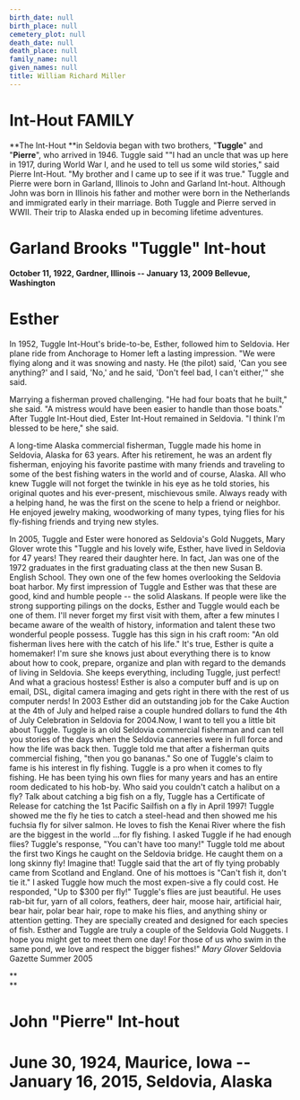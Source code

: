 ```yaml
---
birth_date: null
birth_place: null
cemetery_plot: null
death_date: null
death_place: null
family_name: null
given_names: null
title: William Richard Miller
---
```


# Int-Hout FAMILY

**The Int-Hout **in Seldovia began with two brothers,
"**Tuggle**" and "**Pierre**", who arrived
in 1946. Tuggle said ""I had an uncle that was up here in 1917, during
World War I, and he used to tell us some wild stories," said Pierre
Int-Hout. "My brother and I came up to see if it was true." Tuggle and
Pierre were born in Garland, Illinois to John and Garland Int-hout.
Although John was born in Illinois his father and mother were born in
the Netherlands and immigrated early in their marriage. Both Tuggle and
Pierre served in WWII. Their trip to Alaska ended up in becoming
lifetime adventures.

# Garland Brooks "Tuggle" Int-hout

**October 11, 1922, Gardner, Illinois -- January 13, 2009 Bellevue,
Washington**

# Esther

In 1952, Tuggle Int-Hout's bride-to-be, Esther, followed him to
Seldovia. Her plane ride from Anchorage to Homer left a lasting
impression. "We were flying along and it was snowing and nasty. He (the
pilot) said, 'Can you see anything?' and I said, 'No,' and he said,
'Don't feel bad, I can't either,'" she said.

Marrying a fisherman proved challenging. "He had four boats that he
built," she said. "A mistress would have been easier to handle than
those boats." After Tuggle Int-Hout died, Ester Int-Hout remained in
Seldovia. "I think I'm blessed to be here," she said.

A long-time Alaska commercial fisherman, Tuggle made his home in
Seldovia, Alaska for 63 years. After his retirement, he was an ardent
fly fisherman, enjoying his favorite pastime with many friends and
traveling to some of the best fishing waters in the world and of course,
Alaska. All who knew Tuggle will not forget the twinkle in his eye as he
told stories, his original quotes and his ever-present, mischievous
smile. Always ready with a helping hand, he was the first on the scene
to help a friend or neighbor. He enjoyed jewelry making, woodworking of
many types, tying flies for his fly-fishing friends and trying new
styles.

In 2005, Tuggle and Ester were honored as Seldovia's Gold Nuggets, Mary
Glover wrote this "Tuggle and his lovely wife, Esther, have lived in
Seldovia for 47 years! They reared their daughter here. In fact, Jan was
one of the 1972 graduates in the first graduating class at the then new
Susan B. English School. They own one of the few homes overlooking the
Seldovia boat harbor. My first impression of Tuggle and Esther was that
these are good, kind and humble people \-- the solid Alaskans. If people
were like the strong supporting pilings on the docks, Esther and Tuggle
would each be one of them. I'll never forget my first visit with them,
after a few minutes I became aware of the wealth of history, information
and talent these two wonderful people possess. Tuggle has this sign in
his craft room: "An old fisherman lives here with the catch of his
life." It's true, Esther is quite a homemaker! I'm sure she knows just
about everything there is to know about how to cook, prepare, organize
and plan with regard to the demands of living in Seldovia. She keeps
everything, including Tuggle, just perfect! And what a gracious hostess!
Esther is also a computer buff and is up on email, DSL, digital camera
imaging and gets right in there with the rest of us computer nerds! In
2003 Esther did an outstanding job for the Cake Auction at the 4th of
July and helped raise a couple hundred dollars to fund the 4th of July
Celebration in Seldovia for 2004.Now, I want to tell you a little bit
about Tuggle. Tuggle is an old Seldovia commercial fisherman and can
tell you stories of the days when the Seldovia canneries were in full
force and how the life was back then. Tuggle told me that after a
fisherman quits commercial fishing, "then you go bananas." So one of
Tuggle's claim to fame is his interest in fly fishing. Tuggle is a pro
when it comes to fly fishing. He has been tying his own flies for many
years and has an entire room dedicated to his hob-by. Who said you
couldn't catch a halibut on a fly? Talk about catching a big fish on a
fly, Tuggle has a Certificate of Release for catching the 1st Pacific
Sailfish on a fly in April 1997! Tuggle showed me the fly he ties to
catch a steel-head and then showed me his fuchsia fly for silver salmon.
He loves to fish the Kenai River where the fish are the biggest in the
world \...for fly fishing. I asked Tuggle if he had enough flies?
Tuggle's response, "You can't have too many!" Tuggle told me about the
first two Kings he caught on the Seldovia bridge. He caught them on a
long skinny fly! Imagine that! Tuggle said that the art of fly tying
probably came from Scotland and England. One of his mottoes is "Can't
fish it, don't tie it." I asked Tuggle how much the most expen-sive a
fly could cost. He responded, "Up to \$300 per fly!" Tuggle's flies are
just beautiful. He uses rab-bit fur, yarn of all colors, feathers, deer
hair, moose hair, artificial hair, bear hair, polar bear hair, rope to
make his flies, and anything shiny or attention getting. They are
specially created and designed for each species of fish. Esther and
Tuggle are truly a couple of the Seldovia Gold Nuggets. I hope you might
get to meet them one day! For those of us who swim in the same pond, we
love and respect the bigger fishes!" *Mary Glover* Seldovia Gazette
Summer 2005

**\
**

# John "Pierre" Int-hout

# June 30, 1924, Maurice, Iowa -- January 16, 2015, Seldovia, Alaska
